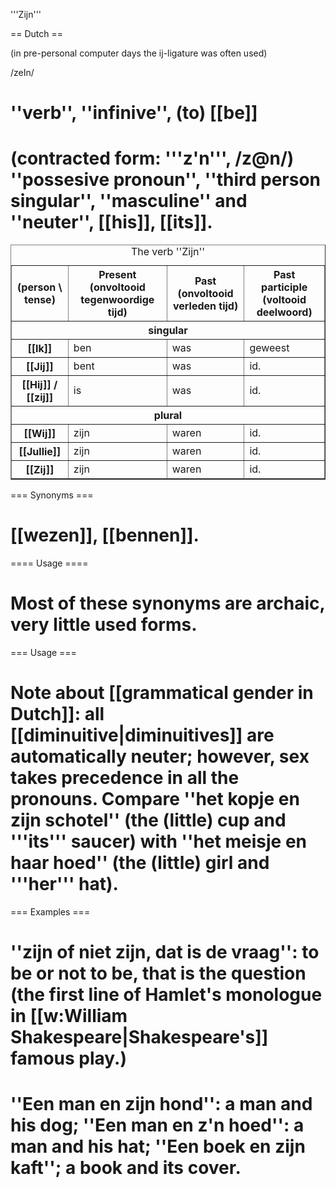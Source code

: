 '''Zijn'''

== Dutch ==

(in pre-personal computer days the ij-ligature was often used)

/zeIn/ 

# ''verb'', ''infinive'', (to) [[be]]
# (contracted form: '''z'n''', /z@n/) ''possesive pronoun'', ''third person singular'', ''masculine'' and ''neuter'', [[his]], [[its]].

<table border=1 cellspacing=0 cellpadding=2 summary="different forms and times of the verb 'zijn'">
<caption>The verb ''Zijn''</caption>
<tr><th>(person \ tense)</th><th>Present (onvoltooid tegenwoordige tijd)</th><th>Past (onvoltooid verleden tijd)</th><th>Past participle (voltooid deelwoord)</th></tr>
<tr><th colspan=4>singular</th></tr>
<tr><th>[[Ik]]</th><td>ben</td><td>was</td><td>geweest</td></tr>
<tr><th>[[Jij]]</th><td>bent</td><td>was</td><td>id.</td></tr>
<tr><th>[[Hij]] / [[zij]]</th><td>is</td><td>was</td><td>id.</td></tr>
<tr><th colspan=4>plural</th></tr>
<tr><th>[[Wij]]</th><td>zijn</td><td>waren</td><td>id.</td></tr>
<tr><th>[[Jullie]]</th><td>zijn</td><td>waren</td><td>id.</td></tr>
<tr><th>[[Zij]]</th><td>zijn</td><td>waren</td><td>id.</td></tr>
</table>

=== Synonyms ===

# [[wezen]], [[bennen]].

==== Usage ====

# Most of these synonyms are archaic, very little used forms.

=== Usage ===

# 
# Note about [[grammatical gender in Dutch]]: all [[diminuitive|diminuitives]] are automatically neuter; however, sex takes precedence in all the pronouns. Compare ''het kopje en zijn schotel'' (the (little) cup and '''its''' saucer) with ''het meisje en haar hoed'' (the (little) girl and '''her''' hat).

=== Examples ===

# ''zijn of niet zijn, dat is de vraag'': to be or not to be, that is the question (the first line of Hamlet's monologue in [[w:William Shakespeare|Shakespeare's]] famous play.)
# ''Een man en zijn hond'': a man and his dog; ''Een man en z'n hoed'': a man and his hat; ''Een boek en zijn kaft''; a book and its cover.